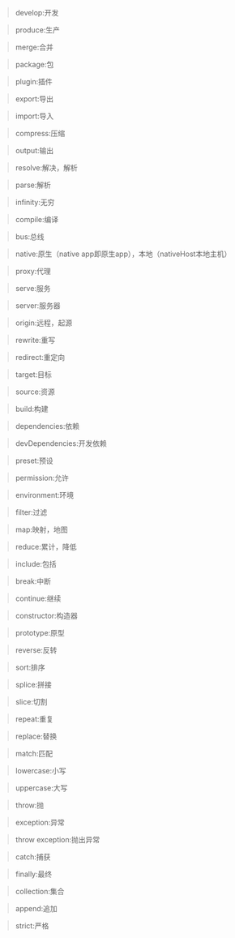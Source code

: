 > develop:开发

> produce:生产

> merge:合并

> package:包

> plugin:插件

> export:导出

> import:导入

> compress:压缩

> output:输出

> resolve:解决，解析

> parse:解析

> infinity:无穷

> compile:编译

> bus:总线

> native:原生（native app即原生app），本地（nativeHost本地主机）

> proxy:代理

> serve:服务

> server:服务器

> origin:远程，起源

> rewrite:重写

> redirect:重定向

> target:目标

> source:资源

> build:构建

> dependencies:依赖

> devDependencies:开发依赖

> preset:预设

> permission:允许

> environment:环境

> filter:过滤

> map:映射，地图

> reduce:累计，降低

> include:包括

> break:中断

> continue:继续

> constructor:构造器

> prototype:原型

> reverse:反转

> sort:排序

> splice:拼接

> slice:切割

> repeat:重复

> replace:替换

> match:匹配

> lowercase:小写

> uppercase:大写

> throw:抛

> exception:异常

> throw exception:抛出异常

> catch:捕获

> finally:最终

> collection:集合

> append:追加

> strict:严格
